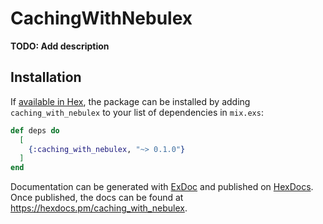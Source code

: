# CachingWithNebulex

**TODO: Add description**

## Installation

If [available in Hex](https://hex.pm/docs/publish), the package can be installed
by adding `caching_with_nebulex` to your list of dependencies in `mix.exs`:

```elixir
def deps do
  [
    {:caching_with_nebulex, "~> 0.1.0"}
  ]
end
```

Documentation can be generated with [ExDoc](https://github.com/elixir-lang/ex_doc)
and published on [HexDocs](https://hexdocs.pm). Once published, the docs can
be found at <https://hexdocs.pm/caching_with_nebulex>.

